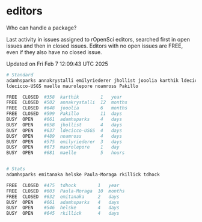 # editors

Who can handle a package?

Last activity in issues assigned to rOpenSci editors, searched first in open
issues and then in closed issues. Editors with no open issues are FREE, even if
they also have no closed issue.


Updated on Fri Feb 7 12:09:43 UTC 2025

```bash
# Standard
adamhsparks annakrystalli emilyriederer jhollist jooolia karthik ldecicco
ldecicco-USGS maelle maurolepore noamross Pakillo

FREE  CLOSED  #358  karthik        1   year
FREE  CLOSED  #502  annakrystalli  12  months
FREE  CLOSED  #648  jooolia        6   months
FREE  CLOSED  #599  Pakillo        11  days
BUSY  OPEN    #661  adamhsparks    4   days
BUSY  OPEN    #658  jhollist       4   days
BUSY  OPEN    #637  ldecicco-USGS  4   days
BUSY  OPEN    #489  noamross       4   days
BUSY  OPEN    #575  emilyriederer  3   days
BUSY  OPEN    #673  maurolepore    1   day
BUSY  OPEN    #681  maelle         5   hours


# Stats
adamhsparks emitanaka helske Paula-Moraga rkillick tdhock

FREE  CLOSED  #475  tdhock        1   year
FREE  CLOSED  #603  Paula-Moraga  10  months
FREE  CLOSED  #632  emitanaka     2   days
BUSY  OPEN    #661  adamhsparks   4   days
BUSY  OPEN    #546  helske        4   days
BUSY  OPEN    #645  rkillick      4   days
```
